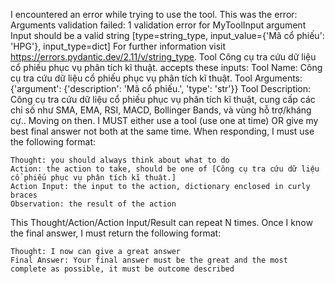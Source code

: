 
I encountered an error while trying to use the tool. This was the error: Arguments validation failed: 1 validation error for MyToolInput
argument
  Input should be a valid string [type=string_type, input_value={'Mã cổ phiếu': 'HPG'}, input_type=dict]
    For further information visit https://errors.pydantic.dev/2.11/v/string_type.
 Tool Công cụ tra cứu dữ liệu cổ phiếu phục vụ phân tích kĩ thuật. accepts these inputs: Tool Name: Công cụ tra cứu dữ liệu cổ phiếu phục vụ phân tích kĩ thuật.
Tool Arguments: {'argument': {'description': 'Mã cổ phiếu.', 'type': 'str'}}
Tool Description: Công cụ tra cứu dữ liệu cổ phiếu phục vụ phân tích kĩ thuật, cung cấp các chỉ số như SMA, EMA, RSI, MACD, Bollinger Bands, và vùng hỗ trợ/kháng cự..
Moving on then. I MUST either use a tool (use one at time) OR give my best final answer not both at the same time. When responding, I must use the following format:

```
Thought: you should always think about what to do
Action: the action to take, should be one of [Công cụ tra cứu dữ liệu cổ phiếu phục vụ phân tích kĩ thuật.]
Action Input: the input to the action, dictionary enclosed in curly braces
Observation: the result of the action
```
This Thought/Action/Action Input/Result can repeat N times. Once I know the final answer, I must return the following format:

```
Thought: I now can give a great answer
Final Answer: Your final answer must be the great and the most complete as possible, it must be outcome described

```